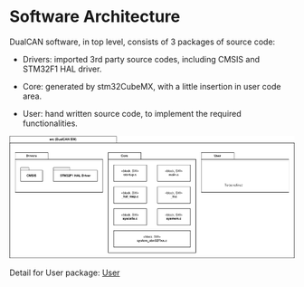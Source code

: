 # Software Architecture

DualCAN software, in top level, consists of 3 packages of source code:

- Drivers: imported 3rd party source codes, including CMSIS and STM32F1 HAL driver.

- Core: generated by stm32CubeMX, with a little insertion in user code area.

- User: hand written source code, to implement the required functionalities.

![Package View in src](packageView_src.png)

Detail for User package: [User](../src/User)
